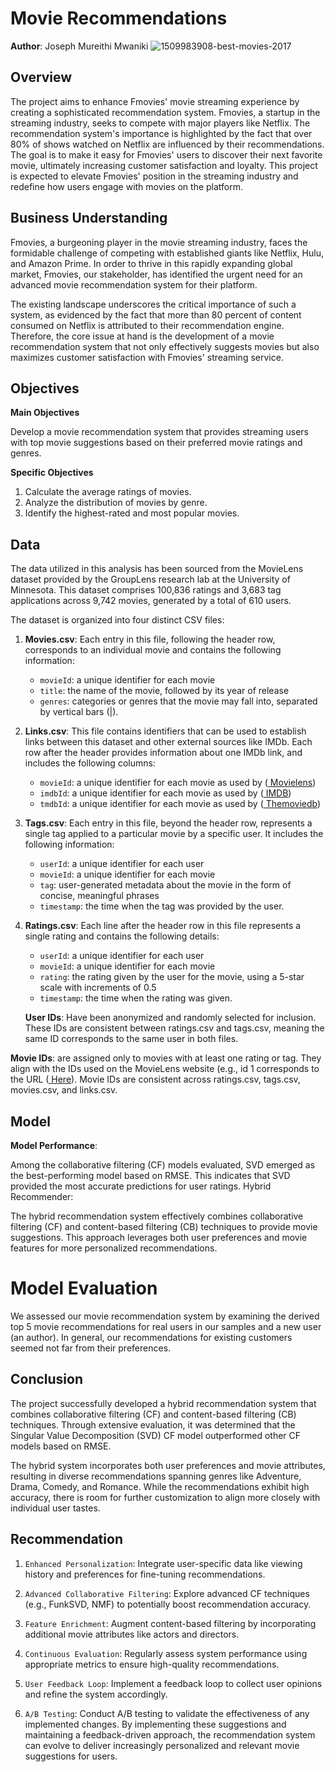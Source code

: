# Movie Recommendations

**Author**: Joseph Mureithi Mwaniki
![1509983908-best-movies-2017](https://github.com/JosephMwaniki/Movie-Recommendation-System/assets/133277796/f0f67904-ca58-455a-9ead-31472351667e)

## Overview

The project aims to enhance Fmovies' movie streaming experience by creating a sophisticated recommendation system. Fmovies, a startup in the streaming industry, seeks to compete with major players like Netflix. The recommendation system's importance is highlighted by the fact that over 80% of shows watched on Netflix are influenced by their recommendations. The goal is to make it easy for Fmovies' users to discover their next favorite movie, ultimately increasing customer satisfaction and loyalty. This project is expected to elevate Fmovies' position in the streaming industry and redefine how users engage with movies on the platform.


## Business Understanding 
Fmovies, a burgeoning player in the movie streaming industry, faces the formidable challenge of competing with established giants like Netflix, Hulu, and Amazon Prime. In order to thrive in this rapidly expanding global market, Fmovies, our stakeholder, has identified the urgent need for an advanced movie recommendation system for their platform.

The existing landscape underscores the critical importance of such a system, as evidenced by the fact that more than 80 percent of content consumed on Netflix is attributed to their recommendation engine. Therefore, the core issue at hand is the development of a movie recommendation system that not only effectively suggests movies but also maximizes customer satisfaction with Fmovies' streaming service.


## Objectives

**Main Objectives**

Develop a movie recommendation system that provides streaming users with top movie suggestions based on their preferred movie ratings and genres.

**Specific Objectives**

1. Calculate the average ratings of movies.
2. Analyze the distribution of movies by genre.
3. Identify the highest-rated and most popular movies.



## Data
The data utilized in this analysis has been sourced from the MovieLens dataset provided by the GroupLens research lab at the University of Minnesota. This dataset comprises 100,836 ratings and 3,683 tag applications across 9,742 movies, generated by a total of 610 users.

The dataset is organized into four distinct CSV files:

1. **Movies.csv**: Each entry in this file, following the header row, corresponds to an individual movie and contains the following information:
   - `movieId`: a unique identifier for each movie
   - `title`: the name of the movie, followed by its year of release
   - `genres`: categories or genres that the movie may fall into, separated by vertical bars (|).

2. **Links.csv**: This file contains identifiers that can be used to establish links between this dataset and other external sources like IMDb. Each row after the header provides information about one IMDb link, and includes the following columns:
   - `movieId`: a unique identifier for each movie as used by (<a href="https://movielens.org"> Movielens</a>)
   - `imdbId`: a unique identifier for each movie as used by (<a href="http://www.imdb.com"> IMDB</a>)
   - `tmdbId`: a unique identifier for each movie as used by (<a href="https://www.themoviedb.org."> Themoviedb</a>)

3. **Tags.csv**: Each entry in this file, beyond the header row, represents a single tag applied to a particular movie by a specific user. It includes the following information:
   - `userId`: a unique identifier for each user
   - `movieId`: a unique identifier for each movie
   - `tag`: user-generated metadata about the movie in the form of concise, meaningful phrases
   - `timestamp`: the time when the tag was provided by the user.

4. **Ratings.csv**: Each line after the header row in this file represents a single rating and contains the following details:
   - `userId`: a unique identifier for each user
   - `movieId`: a unique identifier for each movie
   - `rating`: the rating given by the user for the movie, using a 5-star scale with increments of 0.5
   - `timestamp`: the time when the rating was given.
   
   **User IDs**: Have been anonymized and randomly selected for inclusion. These IDs are consistent between ratings.csv and tags.csv, meaning the same ID corresponds to the same user in both files.

**Movie IDs**: are assigned only to movies with at least one rating or tag. They align with the IDs used on the MovieLens website (e.g., id 1 corresponds to the URL (<a href="https://movielens.org/movies/1)"> Here</a>). Movie IDs are consistent across ratings.csv, tags.csv, movies.csv, and links.csv.

## Model
**Model Performance**:

Among the collaborative filtering (CF) models evaluated, SVD emerged as the best-performing model based on RMSE. This indicates that SVD provided the most accurate predictions for user ratings.
Hybrid Recommender:

The hybrid recommendation system effectively combines collaborative filtering (CF) and content-based filtering (CB) techniques to provide movie suggestions. This approach leverages both user preferences and movie features for more personalized recommendations.


# Model Evaluation
We assessed our movie recommendation system by examining the derived top 5 movie recommendations for real users in our samples and a new user (an author). In general, our recommendations for existing customers seemed not far from their preferences. 

## Conclusion

The project successfully developed a hybrid recommendation system that combines collaborative filtering (CF) and content-based filtering (CB) techniques. Through extensive evaluation, it was determined that the Singular Value Decomposition (SVD) CF model outperformed other CF models based on RMSE.

The hybrid system incorporates both user preferences and movie attributes, resulting in diverse recommendations spanning genres like Adventure, Drama, Comedy, and Romance. While the recommendations exhibit high accuracy, there is room for further customization to align more closely with individual user tastes.

## Recommendation

1. `Enhanced Personalization`:
Integrate user-specific data like viewing history and preferences for fine-tuning recommendations.

2. `Advanced Collaborative Filtering`:
Explore advanced CF techniques (e.g., FunkSVD, NMF) to potentially boost recommendation accuracy.

3. `Feature Enrichment`:
Augment content-based filtering by incorporating additional movie attributes like actors and directors.

4. `Continuous Evaluation`:
Regularly assess system performance using appropriate metrics to ensure high-quality recommendations.

5. `User Feedback Loop`:
Implement a feedback loop to collect user opinions and refine the system accordingly.

6. `A/B Testing`:
Conduct A/B testing to validate the effectiveness of any implemented changes.
By implementing these suggestions and maintaining a feedback-driven approach, the recommendation system can evolve to deliver increasingly personalized and relevant movie suggestions for users.
